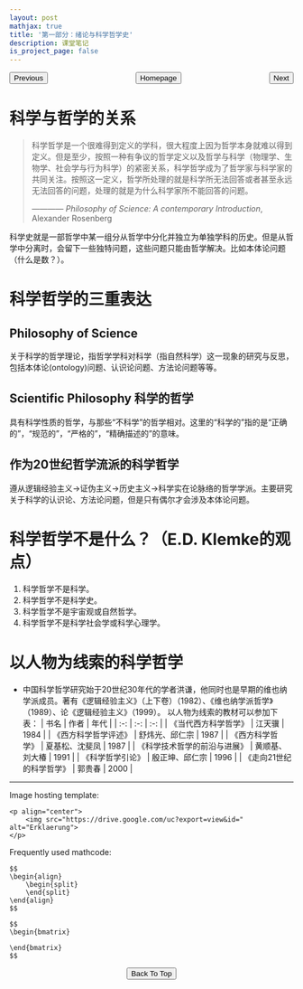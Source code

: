```yaml
---
layout: post
mathjax: true
title: '第一部分：绪论与科学哲学史'
description: 课堂笔记
is_project_page: false
---
```



<p style="text-align:center;">
<button type="button" onclick="window.location.href='index.html';">Homepage</button>
<span style="float:left;"><button type="button" onclick="alert('这奏是第一章啦！')">Previous</button></span>
<span style="float:right;"><button type="button" onclick="window.location.href='PartII.html';">Next</button></span>
</p>

# 科学与哲学的关系 

> 科学哲学是一个很难得到定义的学科，很大程度上因为哲学本身就难以得到定义。但是至少，按照一种有争议的哲学定义以及哲学与科学（物理学、生物学、社会学与行为科学）的紧密关系，科学哲学成为了哲学家与科学家的共同关注。按照这一定义，哲学所处理的就是科学所无法回答或者甚至永远无法回答的问题，处理的就是为什么科学家所不能回答的问题。
> 
> ———— _Philosophy of Science: A contemporary Introduction_, Alexander Rosenberg

科学史就是一部哲学中某一组分从哲学中分化并独立为单独学科的历史。但是从哲学中分离时，会留下一些独特问题，这些问题只能由哲学解决。比如本体论问题（什么是数？）。

# 科学哲学的三重表达
## Philosophy of Science
关于科学的哲学理论，指哲学学科对科学（指自然科学）这一现象的研究与反思，包括本体论(ontology)问题、认识论问题、方法论问题等等。

## Scientific Philosophy 科学的哲学
具有科学性质的哲学，与那些“不科学”的哲学相对。这里的“科学的”指的是“正确的”，“规范的”，“严格的”，“精确描述的”的意味。

## 作为20世纪哲学流派的科学哲学
遵从逻辑经验主义->证伪主义->历史主义->科学实在论脉络的哲学学派。主要研究关于科学的认识论、方法论问题，但是只有偶尔才会涉及本体论问题。

# 科学哲学不是什么？（E.D. Klemke的观点）
1. 科学哲学不是科学。
2. 科学哲学不是科学史。
3. 科学哲学不是宇宙观或自然哲学。
4. 科学哲学不是科学社会学或科学心理学。

# 以人物为线索的科学哲学
* 中国科学哲学研究始于20世纪30年代的学者洪谦，他同时也是早期的维也纳学派成员。著有《逻辑经验主义》（上下卷）（1982）、《维也纳学派哲学》（1989）、论《逻辑经验主义》（1999）。
以人物为线索的教材可以参加下表：
| 书名 | 作者 | 年代 |
| :-: | :-: | :-: |
| 《当代西方科学哲学》 | 江天骥 | 1984 |
| 《西方科学哲学评述》 | 舒炜光、邱仁宗 | 1987 |
| 《西方科学哲学》 | 夏基松、沈斐凤 | 1987 |
| 《科学技术哲学的前沿与进展》 | 黄顺基、刘大椿 | 1991 |
| 《科学哲学引论》 | 殷正坤、邱仁宗 | 1996 |
| 《走向21世纪的科学哲学》 | 郭贵春 | 2000 |



***

Image hosting template:

```
<p align="center">
    <img src="https://drive.google.com/uc?export=view&id=" alt="Erklaerung">
</p>
```

Frequently used mathcode:
```
$$
\begin{align}
    \begin{split}
    \end{split}
\end{align}
$$

$$
\begin{bmatrix}
       
\end{bmatrix}
$$

```


<p style="text-align:center;">
<button type="button" onclick="window.location.href='#top';">Back To Top</button>
<p>
